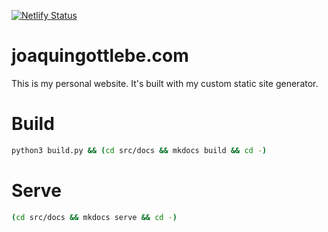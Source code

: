 
[![Netlify Status](https://api.netlify.com/api/v1/badges/e247c197-a620-489c-a5c8-4d7c55c5ec06/deploy-status)](https://app.netlify.com/sites/huaqo/deploys)

# joaquingottlebe.com

This is my personal website. It's built with my custom static site generator.

# Build

```bash
python3 build.py && (cd src/docs && mkdocs build && cd -)
```

# Serve

```bash
(cd src/docs && mkdocs serve && cd -)
```
